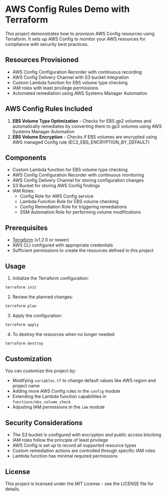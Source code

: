 # AWS Config Rules Demo with Terraform

This project demonstrates how to provision AWS Config resources using Terraform. It sets up AWS Config to monitor your AWS resources for compliance with security best practices.

## Resources Provisioned

- AWS Config Configuration Recorder with continuous recording
- AWS Config Delivery Channel with S3 bucket integration
- Custom Lambda function for EBS volume type checking
- IAM roles with least privilege permissions
- Automated remediation using AWS Systems Manager Automation

## AWS Config Rules Included

1. **EBS Volume Type Optimization** - Checks for EBS gp2 volumes and automatically remediates by converting them to gp3 volumes using AWS Systems Manager Automation
2. **EBS Volume Encryption** - Checks if EBS volumes are encrypted using AWS managed Config rule (EC2_EBS_ENCRYPTION_BY_DEFAULT)

## Components

- Custom Lambda function for EBS volume type checking
- AWS Config Configuration Recorder with continuous monitoring
- AWS Config Delivery Channel for storing configuration changes
- S3 Bucket for storing AWS Config findings
- IAM Roles:
  - Config Role for AWS Config service
  - Lambda Function Role for EBS volume checking
  - Config Remediation Role for triggering remediations
  - SSM Automation Role for performing volume modifications

## Prerequisites

- [Terraform](https://www.terraform.io/downloads.html) (v1.2.0 or newer)
- AWS CLI configured with appropriate credentials
- Sufficient permissions to create the resources defined in this project

## Usage

1. Initialize the Terraform configuration:

```bash
terraform init
```

2. Review the planned changes:

```bash
terraform plan
```

3. Apply the configuration:

```bash
terraform apply
```

4. To destroy the resources when no longer needed:

```bash
terraform destroy
```

## Customization

You can customize this project by:

- Modifying `variables.tf` to change default values like AWS region and project name
- Adding more AWS Config rules in the `config` module
- Extending the Lambda function capabilities in `functions/ebs_volume_check`
- Adjusting IAM permissions in the `iam` module

## Security Considerations

- The S3 bucket is configured with encryption and public access blocking
- IAM roles follow the principle of least privilege
- AWS Config is set up to record all supported resource types
- Custom remediation actions are controlled through specific IAM roles
- Lambda function has minimal required permissions

## License

This project is licensed under the MIT License - see the LICENSE file for details.
